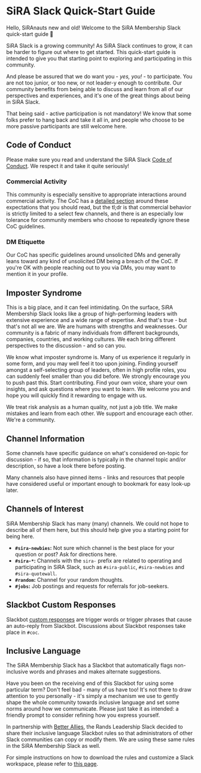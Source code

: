 # SiRA Slack Quick-Start Guide

Hello, SiRAnauts new and old! Welcome to the SiRA Membership Slack quick-start guide 🙂

SiRA Slack is a growing community! As SiRA Slack continues to grow, it can be harder to figure out where to get started. This quick-start guide is intended to give you that starting point to exploring and participating in this community.

And please be assured that we do want you - _yes, you!_ - to participate. You are not too junior, or too new, or not leader-y enough to contribute. Our community benefits from being able to discuss and learn from all of our perspectives and experiences, and it's one of the great things about being in SiRA Slack.

That being said - active participation is not mandatory! We know that some folks prefer to hang back and take it all in, and people who choose to be more passive participants are still welcome here.

## Code of Conduct

Please make sure you read and understand the SiRA Slack [Code of Conduct](https://github.com/societyinforisk/code-of-conduct/blob/main/code-of-conduct.md). We respect it and take it quite seriously!

### Commercial Activity

This community is especially sensitive to appropriate interactions around commercial activity. The CoC has a [detailed section](https://github.com/societyinforisk/code-of-conduct/blob/main/code-of-conduct.md#not-for-profit-mostly) around these expectations that you should read, but the tl;dr is that commercial behavior is strictly limited to a select few channels, and there is an especially low tolerance for community members who choose to repeatedly ignore these CoC guidelines.

### DM Etiquette

Our CoC has specific guidelines around unsolicited DMs and generally leans toward any kind of unsolicited DM being a breach of the CoC. If you're OK with people reaching out to you via DMs, you may want to mention it in your profile.

## Imposter Syndrome

This is a big place, and it can feel intimidating. On the surface, SiRA Membership Slack looks like a group of high-performing leaders with extensive experience and a wide range of expertise. And that's true - but that's not all we are. We are humans with strengths and weaknesses. Our community is a fabric of many individuals from different backgrounds, companies, countries, and working cultures. We each bring different perspectives to the discussion - and so can you.

We know what imposter syndrome is. Many of us experience it regularly in some form, and you may well feel it too upon joining. Finding yourself amongst a self-selecting group of leaders, often in high profile roles, you can suddenly feel smaller than you did before. We strongly encourage you to push past this. Start contributing. Find your own voice, share your own insights, and ask questions where you want to learn. We welcome you and hope you will quickly find it rewarding to engage with us.

We treat risk analysis as a human quality, not just a job title. We make mistakes and learn from each other. We support and encourage each other. We're a community.

## Channel Information

Some channels have specific guidance on what's considered on-topic for discussion - if so, that information is typically in the channel topic and/or description, so have a look there before posting.

Many channels also have pinned items - links and resources that people have considered useful or important enough to bookmark for easy look-up later.

## Channels of Interest

SiRA Membership Slack has many (many) channels. We could not hope to describe all of them here, but this should help give you a starting point for being here.

- **`#sira-newbies`:** Not sure which channel is the best place for your question or post? Ask for directions here.
- **`#sira-*`:** Channels with the `sira-` prefix are related to operating and participating in SiRA Slack, such as `#sira-public`, `#sira-newbies` and `#sira-quotewall`.
- **`#random`:** Channel for your random thoughts.
- **`#jobs`:** Job postings and requests for referrals for job-seekers.

## Slackbot Custom Responses

Slackbot [custom responses](https://slack.com/resources/using-slack/a-guide-to-slackbot-custom-responses) are trigger words or trigger phrases that cause an auto-reply from Slackbot. Discussions about Slackbot responses take place in `#coc`.

## Inclusive Language

The SiRA Membership Slack has a Slackbot that automatically flags non-inclusive words and phrases and makes alternate suggestions.

Have you been on the receiving end of this Slackbot for using some particular term? Don't feel bad - many of us have too! It's not there to draw attention to you personally - it's simply a mechanism we use to gently shape the whole community towards inclusive language and set some norms around how we communicate. Please just take it as intended: a friendly prompt to consider refining how you express yourself.

In partnership with [Better Allies](https://betterallies.com), the Rands Leadership Slack decided to share their inclusive language Slackbot rules so that administrators of other Slack communities can copy or modify them. We are using these same rules in the SiRA Membership Slack as well.

For simple instructions on how to download the rules and customize a Slack workspace, please refer to [this page](https://betterallies.com/language/).
